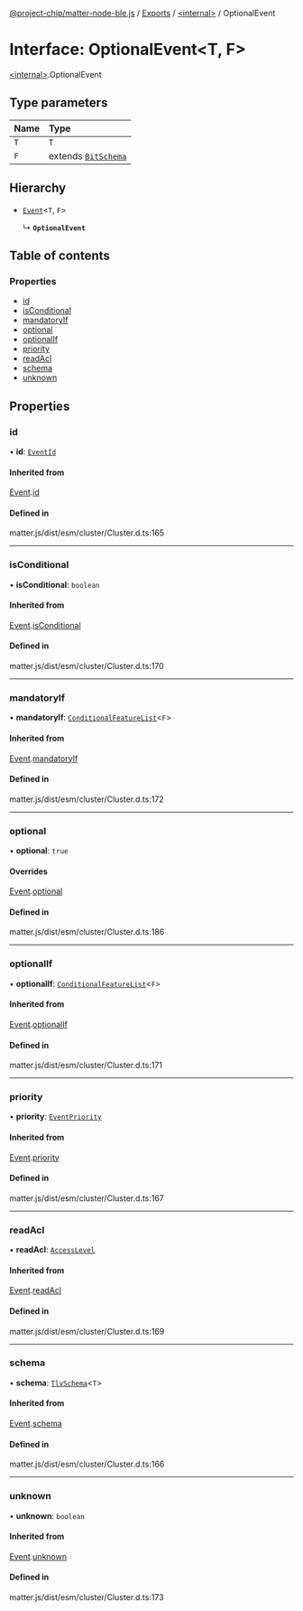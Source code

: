 [@project-chip/matter-node-ble.js](../README.md) / [Exports](../modules.md) / [\<internal\>](../modules/internal_.md) / OptionalEvent

# Interface: OptionalEvent\<T, F\>

[\<internal\>](../modules/internal_.md).OptionalEvent

## Type parameters

| Name | Type |
| :------ | :------ |
| `T` | `T` |
| `F` | extends [`BitSchema`](../modules/internal_.md#bitschema) |

## Hierarchy

- [`Event`](internal_.Event.md)\<`T`, `F`\>

  ↳ **`OptionalEvent`**

## Table of contents

### Properties

- [id](internal_.OptionalEvent.md#id)
- [isConditional](internal_.OptionalEvent.md#isconditional)
- [mandatoryIf](internal_.OptionalEvent.md#mandatoryif)
- [optional](internal_.OptionalEvent.md#optional)
- [optionalIf](internal_.OptionalEvent.md#optionalif)
- [priority](internal_.OptionalEvent.md#priority)
- [readAcl](internal_.OptionalEvent.md#readacl)
- [schema](internal_.OptionalEvent.md#schema)
- [unknown](internal_.OptionalEvent.md#unknown)

## Properties

### id

• **id**: [`EventId`](../modules/internal_.md#eventid)

#### Inherited from

[Event](internal_.Event.md).[id](internal_.Event.md#id)

#### Defined in

matter.js/dist/esm/cluster/Cluster.d.ts:165

___

### isConditional

• **isConditional**: `boolean`

#### Inherited from

[Event](internal_.Event.md).[isConditional](internal_.Event.md#isconditional)

#### Defined in

matter.js/dist/esm/cluster/Cluster.d.ts:170

___

### mandatoryIf

• **mandatoryIf**: [`ConditionalFeatureList`](../modules/internal_.md#conditionalfeaturelist)\<`F`\>

#### Inherited from

[Event](internal_.Event.md).[mandatoryIf](internal_.Event.md#mandatoryif)

#### Defined in

matter.js/dist/esm/cluster/Cluster.d.ts:172

___

### optional

• **optional**: ``true``

#### Overrides

[Event](internal_.Event.md).[optional](internal_.Event.md#optional)

#### Defined in

matter.js/dist/esm/cluster/Cluster.d.ts:186

___

### optionalIf

• **optionalIf**: [`ConditionalFeatureList`](../modules/internal_.md#conditionalfeaturelist)\<`F`\>

#### Inherited from

[Event](internal_.Event.md).[optionalIf](internal_.Event.md#optionalif)

#### Defined in

matter.js/dist/esm/cluster/Cluster.d.ts:171

___

### priority

• **priority**: [`EventPriority`](../enums/internal_.EventPriority.md)

#### Inherited from

[Event](internal_.Event.md).[priority](internal_.Event.md#priority)

#### Defined in

matter.js/dist/esm/cluster/Cluster.d.ts:167

___

### readAcl

• **readAcl**: [`AccessLevel`](../enums/internal_.AccessLevel.md)

#### Inherited from

[Event](internal_.Event.md).[readAcl](internal_.Event.md#readacl)

#### Defined in

matter.js/dist/esm/cluster/Cluster.d.ts:169

___

### schema

• **schema**: [`TlvSchema`](../classes/internal_.TlvSchema.md)\<`T`\>

#### Inherited from

[Event](internal_.Event.md).[schema](internal_.Event.md#schema)

#### Defined in

matter.js/dist/esm/cluster/Cluster.d.ts:166

___

### unknown

• **unknown**: `boolean`

#### Inherited from

[Event](internal_.Event.md).[unknown](internal_.Event.md#unknown)

#### Defined in

matter.js/dist/esm/cluster/Cluster.d.ts:173
